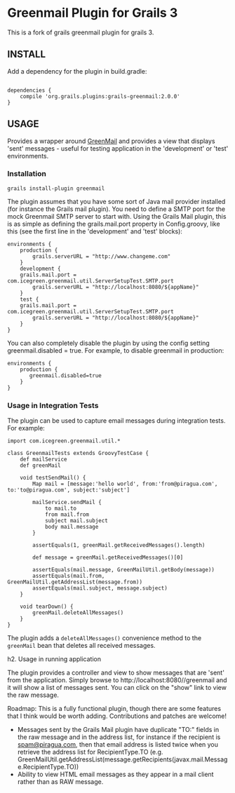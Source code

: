 Greenmail Plugin for Grails 3
=============================

This is a fork of grails greenmail plugin for grails 3.

INSTALL
-------

Add a dependency for the plugin in build.gradle:

```

dependencies {    
    compile 'org.grails.plugins:grails-greenmail:2.0.0'    
}

```


USAGE
-------

Provides a wrapper around [GreenMail](http://www.icegreen.com/greenmail/) and provides a view that displays 'sent' messages - useful for testing application in the 'development' or 'test' environments.


### Installation

    grails install-plugin greenmail


The plugin assumes that you have some sort of Java mail provider installed (for instance the Grails mail plugin).  You need to define a SMTP port for the mock Greenmail SMTP server to start with.  Using the Grails Mail plugin, this is as simple as defining the grails.mail.port property in Config.groovy, like this (see the first line in the 'development' and 'test' blocks):

	environments {
	    production {
	        grails.serverURL = "http://www.changeme.com"
	    }
	    development {
		grails.mail.port = com.icegreen.greenmail.util.ServerSetupTest.SMTP.port
	        grails.serverURL = "http://localhost:8080/${appName}"
	    }
	    test {
		grails.mail.port = com.icegreen.greenmail.util.ServerSetupTest.SMTP.port
	        grails.serverURL = "http://localhost:8080/${appName}"
	    }
	}

You can also completely disable the plugin by using the config setting greenmail.disabled = true.  For example, to disable greenmail in production:

	environments {
	    production {
	       greenmail.disabled=true
	    }
	}


### Usage in Integration Tests

The plugin can be used to capture email messages during integration tests.  For example:

	import com.icegreen.greenmail.util.*

	class GreenmailTests extends GroovyTestCase {
	    def mailService
	    def greenMail

	    void testSendMail() {
	        Map mail = [message:'hello world', from:'from@piragua.com', to:'to@piragua.com', subject:'subject']

	        mailService.sendMail {
	            to mail.to
	            from mail.from
	            subject mail.subject
	            body mail.message
	        }
	        
	        assertEquals(1, greenMail.getReceivedMessages().length)
		
	        def message = greenMail.getReceivedMessages()[0]
			
	        assertEquals(mail.message, GreenMailUtil.getBody(message))
	        assertEquals(mail.from, GreenMailUtil.getAddressList(message.from))
	        assertEquals(mail.subject, message.subject)
	    }

	    void tearDown() {
	        greenMail.deleteAllMessages()
	    }
	}


The plugin adds a `deleteAllMessages()` convenience method to the `greenMail` bean that deletes all received messages.

h2. Usage in running application 

The plugin provides a controller and view to show messages that are 'sent' from the application.  Simply browse to http://localhost:8080//greenmail and it will show a list of messages sent.  You can click on the "show" link to view the raw message.


Roadmap:
This is a fully functional plugin, though there are some features that I think would be worth adding.  Contributions and patches are welcome!  

* Messages sent by the Grails Mail plugin have duplicate "TO:" fields in the raw message and in the address list, for instance if the recipient is spam@piragua.com, then that email address is listed twice when you retrieve the address list for RecipientType.TO (e.g. GreenMailUtil.getAddressList(message.getRecipients(javax.mail.Message.RecipientType.TO))
* Ability to view HTML email messages as they appear in a mail client rather than as RAW message.

